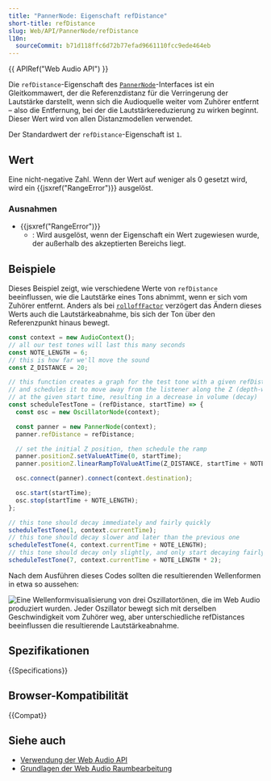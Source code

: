 ```yaml
---
title: "PannerNode: Eigenschaft refDistance"
short-title: refDistance
slug: Web/API/PannerNode/refDistance
l10n:
  sourceCommit: b71d118ffc6d72b77efad9661110fcc9ede464eb
---
```


{{ APIRef("Web Audio API") }}

Die `refDistance`-Eigenschaft des [`PannerNode`](/de/docs/Web/API/PannerNode)-Interfaces ist ein Gleitkommawert, der die Referenzdistanz für die Verringerung der Lautstärke darstellt, wenn sich die Audioquelle weiter vom Zuhörer entfernt – also die Entfernung, bei der die Lautstärkereduzierung zu wirken beginnt. Dieser Wert wird von allen Distanzmodellen verwendet.

Der Standardwert der `refDistance`-Eigenschaft ist `1`.

## Wert

Eine nicht-negative Zahl. Wenn der Wert auf weniger als 0 gesetzt wird, wird ein {{jsxref("RangeError")}} ausgelöst.

### Ausnahmen

- {{jsxref("RangeError")}}
  - : Wird ausgelöst, wenn der Eigenschaft ein Wert zugewiesen wurde, der außerhalb des akzeptierten Bereichs liegt.

## Beispiele

Dieses Beispiel zeigt, wie verschiedene Werte von `refDistance` beeinflussen, wie die Lautstärke eines Tons abnimmt, wenn er sich vom Zuhörer entfernt. Anders als bei [`rolloffFactor`](/de/docs/Web/API/PannerNode/rolloffFactor) verzögert das Ändern dieses Werts auch die Lautstärkeabnahme, bis sich der Ton über den Referenzpunkt hinaus bewegt.

```js
const context = new AudioContext();
// all our test tones will last this many seconds
const NOTE_LENGTH = 6;
// this is how far we'll move the sound
const Z_DISTANCE = 20;

// this function creates a graph for the test tone with a given refDistance
// and schedules it to move away from the listener along the Z (depth-wise) axis
// at the given start time, resulting in a decrease in volume (decay)
const scheduleTestTone = (refDistance, startTime) => {
  const osc = new OscillatorNode(context);

  const panner = new PannerNode(context);
  panner.refDistance = refDistance;

  // set the initial Z position, then schedule the ramp
  panner.positionZ.setValueAtTime(0, startTime);
  panner.positionZ.linearRampToValueAtTime(Z_DISTANCE, startTime + NOTE_LENGTH);

  osc.connect(panner).connect(context.destination);

  osc.start(startTime);
  osc.stop(startTime + NOTE_LENGTH);
};

// this tone should decay immediately and fairly quickly
scheduleTestTone(1, context.currentTime);
// this tone should decay slower and later than the previous one
scheduleTestTone(4, context.currentTime + NOTE_LENGTH);
// this tone should decay only slightly, and only start decaying fairly late
scheduleTestTone(7, context.currentTime + NOTE_LENGTH * 2);
```

Nach dem Ausführen dieses Codes sollten die resultierenden Wellenformen in etwa so aussehen:

![Eine Wellenformvisualisierung von drei Oszillatortönen, die im Web Audio produziert wurden. Jeder Oszillator bewegt sich mit derselben Geschwindigkeit vom Zuhörer weg, aber unterschiedliche refDistances beeinflussen die resultierende Lautstärkeabnahme.](screen_shot_2018-10-11_at_23.14.32.png)

## Spezifikationen

{{Specifications}}

## Browser-Kompatibilität

{{Compat}}

## Siehe auch

- [Verwendung der Web Audio API](/de/docs/Web/API/Web_Audio_API/Using_Web_Audio_API)
- [Grundlagen der Web Audio Raumbearbeitung](/de/docs/Web/API/Web_Audio_API/Web_audio_spatialization_basics)
